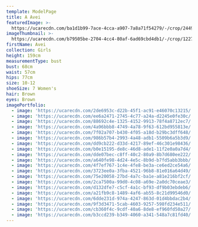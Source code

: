 ```yaml
---
template: ModelPage
title: A Avei
featuredImage: >-
  https://ucarecdn.com/ba1d1b99-7ace-4cca-a907-7a8a71f54279/-/crop/2449x1305/0,0/-/preview/
imageThumbnail: >-
  https://ucarecdn.com/b79505be-2704-4cc4-80af-6ad69cbd4db1/-/crop/1227x1366/534,35/-/preview/
firstName: Avei
collection: Girls
height: 159cm
measurementType: bust
bust: 68cm
waist: 57cm
hips: 77cm
size: 10-12
shoeSize: 7 Women's
hair: Brown
eyes: Brown
imagePortfolio:
  - image: 'https://ucarecdn.com/2de6953c-d22b-45f1-ac91-e46070c13215/'
  - image: 'https://ucarecdn.com/ee6a2471-2745-4c77-a24a-d2245e0fe30c/'
  - image: 'https://ucarecdn.com/88692c4e-1325-4152-9913-78f4a8712ec7/'
  - image: 'https://ucarecdn.com/4a96bbb8-4749-4a78-9f63-612bd955813e/'
  - image: 'https://ucarecdn.com/7f02a707-b430-4f05-a18d-b29bc3dff648/'
  - image: 'https://ucarecdn.com/986b57b4-2993-4a48-adb1-5509b6a5b3d9/'
  - image: 'https://ucarecdn.com/dd9cb222-d33d-4217-89ef-46c301e98436/'
  - image: 'https://ucarecdn.com/b0e15195-de8c-46d8-ade1-11f2e0a0a7d4/'
  - image: 'https://ucarecdn.com/dde07bec-c8ff-40c2-80a9-8b7d680ee222/'
  - image: 'https://ucarecdn.com/a640fe98-4d24-4e5c-8b9d-b7fd5abb3bbb/'
  - image: 'https://ucarecdn.com/4f7ef767-1c4e-4fe8-be3a-ce6ed2ce54a6/'
  - image: 'https://ucarecdn.com/3723ee0a-3fba-4521-96b8-81e016a64d49/'
  - image: 'https://ucarecdn.com/75e20058-27bd-4a7c-ba1e-a81e216bf2cf/'
  - image: 'https://ucarecdn.com/2ca7500a-99d0-4c08-a69e-2a0dc70ceae3/'
  - image: 'https://ucarecdn.com/d132dfe7-c5cf-4a1c-bf93-df9b03ebdeb6/'
  - image: 'https://ucarecdn.com/a21fb9c8-1489-4af6-ab55-8c21d99546d0/'
  - image: 'https://ucarecdn.com/6dde231d-974a-4247-863d-01d4bbdac2b4/'
  - image: 'https://ucarecdn.com/9f3d3471-5cab-4603-9257-598fd234e511/'
  - image: 'https://ucarecdn.com/cb360f4c-9cdf-40a6-8de8-ef960fd50a27/'
  - image: 'https://ucarecdn.com/b3ccd239-b349-4060-a341-548a7c81fd40/'
---
```


